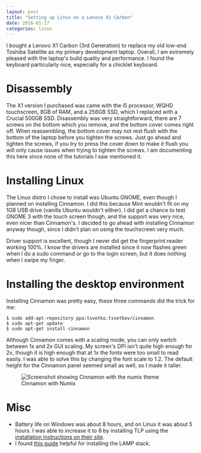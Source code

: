 ```yaml
---
layout: post
title: "Setting up Linux on a Lenovo X1 Carbon"
date: 2016-01-17
categories: linux
---
```


I bought a Lenovo X1 Carbon (3rd Generation) to replace my old low-end Toshiba Satellite as my primary development laptop. Overall, I am extremely pleased with the laptop's build quality and performance. I found the keyboard particularly nice, especially for a chicklet keyboard.

# Disassembly

The X1 version I purchased was came with the i5 processor, WQHD touchscreen, 8GB of RAM, and a 256GB SSD, which I replaced with a Crucial 500GB SSD. Disassembly was very straightforward, there are 7 screws on the bottom which you remove, and the bottom cover comes right off. When reassembling, the bottom cover may not rest flush with the bottom of the laptop before you tighten the screws. Just go ahead and tighten the screws, if you try to press the cover down to make it flush you will only cause issues when trying to tighten the screws. I am documenting this here since none of the tutorials I saw mentioned it.

# Installing Linux

The Linux distro I chose to install was Ubuntu GNOME, even though I planned on installing Cinnamon. I did this because Mint wouldn't fit on my 1GB USB drive (vanilla Ubuntu wouldn't either). I did get a chance to test GNOME 3 with the touch screen though, and the support was very nice, even nicer than Cinnamon's. I decided to go ahead with installing Cinnamon anyway though, since I didn't plan on using the touchscreen very much.

Driver support is excellent, though I never did get the fingerprint reader working 100%. I know the drivers are installed since it now flashes green when I do a sudo command or go to the login screen, but it does nothing when I swipe my finger.

# Installing the desktop environment

Installing Cinnamon was pretty easy, these three commands did the trick for me:

```
$ sudo add-apt-repository ppa:tsvetko.tsvetkov/cinnamon
$ sudo apt-get update
$ sudo apt-get install cinnamon
```

Although Cinnamon comes with a scaling mode, you can only switch between 1x and 2x GUI scaling. My screen's DPI isn't quite high enough for 2x, though it is high enough that at 1x the fonts were too small to read easily. I was able to solve this by changing the font scale to 1.2. The default height for the Cinnamon panel seemed small as well, so I made it taller.

<figure>
<img src="{% asset_path x1screenshot1.jpg %}" alt="Screenshot showing Cinnamon with the numix theme">
<figcaption>Cinnamon with Numix</figcaption>
</figure>

# Misc

* Battery life on Windows was about 8 hours, and on Linux it was about 5 hours. I was able to increase it to 8 by installing TLP using the [installation instructions on their site](http://linrunner.de/en/tlp/docs/tlp-linux-advanced-power-management.html#installation).
* I found [this guide](https://www.digitalocean.com/community/tutorials/how-to-install-linux-apache-mysql-php-lamp-stack-on-ubuntu) helpful for installing the LAMP stack.
